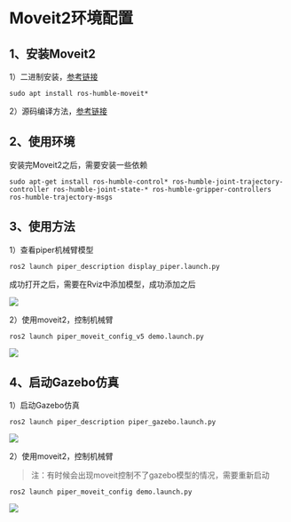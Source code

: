 # Moveit2环境配置

## 1、安装Moveit2 

1）二进制安装，[参考链接](https://moveit.ai/install-moveit2/binary/)

```
sudo apt install ros-humble-moveit*
```

2）源码编译方法，[参考链接](https://moveit.ai/install-moveit2/source/)

## 2、使用环境

安装完Moveit2之后，需要安装一些依赖

```
sudo apt-get install ros-humble-control* ros-humble-joint-trajectory-controller ros-humble-joint-state-* ros-humble-gripper-controllers ros-humble-trajectory-msgs
```

## 3、使用方法

1）查看piper机械臂模型

```
ros2 launch piper_description display_piper.launch.py 
```

成功打开之后，需要在Rviz中添加模型，成功添加之后

![](image/piper.png)



2）使用moveit2，控制机械臂

```
ros2 launch piper_moveit_config_v5 demo.launch.py
```

![](image/piper_moveit.png)



## 4、启动Gazebo仿真

1）启动Gazebo仿真

```
ros2 launch piper_description piper_gazebo.launch.py
```

![](image/piper_gazebo.png)

2）使用moveit2，控制机械臂

> 注：有时候会出现moveit控制不了gazebo模型的情况，需要重新启动

```
ros2 launch piper_moveit_config demo.launch.py
```

![](image/piper_gazebo_moveit.png)

